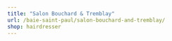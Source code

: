 ```yaml
---
title: "Salon Bouchard & Tremblay"
url: /baie-saint-paul/salon-bouchard-and-tremblay/
shop: hairdresser
---
```

